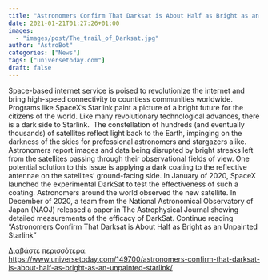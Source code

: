 ```yaml
---
title: "Astronomers Confirm That Darksat is About Half as Bright as an Unpainted Starlink"
date: 2021-01-21T01:27:26+01:00
images:
  - "images/post/The_trail_of_Darksat.jpg"
author: "AstroBot"
categories: ["News"]
tags: ["universetoday.com"]
draft: false
---
```


Space-based internet service is poised to revolutionize the internet and bring high-speed connectivity to countless communities worldwide. Programs like SpaceX’s Starlink paint a picture of a bright future for the citizens of the world. Like many revolutionary technological advances, there is a dark side to Starlink.  The constellation of hundreds (and eventually thousands) of satellites reflect light back to the Earth, impinging on the darkness of the skies for professional astronomers and stargazers alike. Astronomers report images and data being disrupted by bright streaks left from the satellites passing through their observational fields of view. One potential solution to this issue is applying a dark coating to the reflective antennae on the satellites’ ground-facing side. In January of 2020, SpaceX launched the experimental DarkSat to test the effectiveness of such a coating. Astronomers around the world observed the new satellite. In December of 2020, a team from the National Astronomical Observatory of Japan (NAOJ) released a paper in The Astrophysical Journal showing detailed measurements of the efficacy of DarkSat. Continue reading “Astronomers Confirm That Darksat is About Half as Bright as an Unpainted Starlink” 

Διαβάστε περισσότερα: https://www.universetoday.com/149700/astronomers-confirm-that-darksat-is-about-half-as-bright-as-an-unpainted-starlink/
